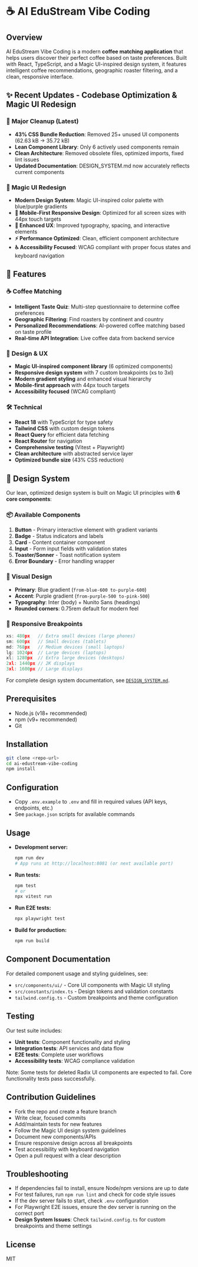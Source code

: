 # ☕ AI EduStream Vibe Coding

## Overview
AI EduStream Vibe Coding is a modern **coffee matching application** that helps users discover their perfect coffee based on taste preferences. Built with React, TypeScript, and a Magic UI-inspired design system, it features intelligent coffee recommendations, geographic roaster filtering, and a clean, responsive interface.

## ✨ Recent Updates - Codebase Optimization & Magic UI Redesign

### 🧹 **Major Cleanup (Latest)**
- **43% CSS Bundle Reduction**: Removed 25+ unused UI components (62.63 kB → 35.72 kB)
- **Lean Component Library**: Only 6 actively used components remain
- **Clean Architecture**: Removed obsolete files, optimized imports, fixed lint issues
- **Updated Documentation**: DESIGN_SYSTEM.md now accurately reflects current components

### 🎨 **Magic UI Redesign**
- **Modern Design System**: Magic UI-inspired color palette with blue/purple gradients
- **📱 Mobile-First Responsive Design**: Optimized for all screen sizes with 44px touch targets
- **🎯 Enhanced UX**: Improved typography, spacing, and interactive elements
- **⚡ Performance Optimized**: Clean, efficient component architecture
- **♿ Accessibility Focused**: WCAG compliant with proper focus states and keyboard navigation

## 🚀 Features

### ☕ **Coffee Matching**
- **Intelligent Taste Quiz**: Multi-step questionnaire to determine coffee preferences
- **Geographic Filtering**: Find roasters by continent and country
- **Personalized Recommendations**: AI-powered coffee matching based on taste profile
- **Real-time API Integration**: Live coffee data from backend service

### 🎨 **Design & UX**
- **Magic UI-inspired component library** (6 optimized components)
- **Responsive design system** with 7 custom breakpoints (xs to 3xl)
- **Modern gradient styling** and enhanced visual hierarchy
- **Mobile-first approach** with 44px touch targets
- **Accessibility focused** (WCAG compliant)

### 🛠️ **Technical**
- **React 18** with TypeScript for type safety
- **Tailwind CSS** with custom design tokens
- **React Query** for efficient data fetching
- **React Router** for navigation
- **Comprehensive testing** (Vitest + Playwright)
- **Clean architecture** with abstracted service layer
- **Optimized bundle size** (43% CSS reduction)

## 🎨 Design System

Our lean, optimized design system is built on Magic UI principles with **6 core components**:

### 📦 **Available Components**
1. **Button** - Primary interactive element with gradient variants
2. **Badge** - Status indicators and labels
3. **Card** - Content container component
4. **Input** - Form input fields with validation states
5. **Toaster/Sonner** - Toast notification system
6. **Error Boundary** - Error handling wrapper

### 🎨 **Visual Design**
- **Primary**: Blue gradient (`from-blue-600 to-purple-600`)
- **Accent**: Purple gradient (`from-purple-500 to-pink-500`)
- **Typography**: Inter (body) + Nunito Sans (headings)
- **Rounded corners**: 0.75rem default for modern feel

### 📱 **Responsive Breakpoints**
```javascript
xs: 480px   // Extra small devices (large phones)
sm: 600px   // Small devices (tablets)
md: 768px   // Medium devices (small laptops)
lg: 1024px  // Large devices (laptops)
xl: 1280px  // Extra large devices (desktops)
2xl: 1440px // 2K displays
3xl: 1600px // Large displays
```

For complete design system documentation, see [`DESIGN_SYSTEM.md`](./DESIGN_SYSTEM.md).

## Prerequisites
- Node.js (v18+ recommended)
- npm (v9+ recommended)
- Git

## Installation
```sh
git clone <repo-url>
cd ai-edustream-vibe-coding
npm install
```

## Configuration
- Copy `.env.example` to `.env` and fill in required values (API keys, endpoints, etc.)
- See `package.json` scripts for available commands

## Usage
- **Development server:**
  ```sh
  npm run dev
  # App runs at http://localhost:8081 (or next available port)
  ```
- **Run tests:**
  ```sh
  npm test
  # or
  npx vitest run
  ```
- **Run E2E tests:**
  ```sh
  npx playwright test
  ```
- **Build for production:**
  ```sh
  npm run build
  ```

## Component Documentation
For detailed component usage and styling guidelines, see:
- `src/components/ui/` - Core UI components with Magic UI styling
- `src/constants/index.ts` - Design tokens and validation constants
- `tailwind.config.ts` - Custom breakpoints and theme configuration

## Testing
Our test suite includes:
- **Unit tests**: Component functionality and styling
- **Integration tests**: API services and data flow
- **E2E tests**: Complete user workflows
- **Accessibility tests**: WCAG compliance validation

Note: Some tests for deleted Radix UI components are expected to fail. Core functionality tests pass successfully.

## Contribution Guidelines
- Fork the repo and create a feature branch
- Write clear, focused commits
- Add/maintain tests for new features
- Follow the Magic UI design system guidelines
- Document new components/APIs
- Ensure responsive design across all breakpoints
- Test accessibility with keyboard navigation
- Open a pull request with a clear description

## Troubleshooting
- If dependencies fail to install, ensure Node/npm versions are up to date
- For test failures, run `npm run lint` and check for code style issues
- If the dev server fails to start, check `.env` configuration
- For Playwright E2E issues, ensure the dev server is running on the correct port
- **Design System Issues**: Check `tailwind.config.ts` for custom breakpoints and theme settings

## License
MIT

